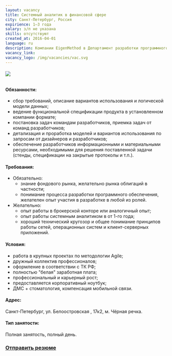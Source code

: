 ```yaml
---
layout: vacancy
title: Системный аналитик в финансовой сфере
city: Санкт-Петербург, Россия
expirience: 1–3 года
salary: з/п не указана
skills: отсутствуют
created_at: 2016-04-01
language: ru
description: Компании EigenMethod в Департамент разработки программного обеспечения требуется системный аналитик для участия в проекте по разработке программного обеспечения для рынка ценных бумаг.
vacancy_link: 
vacancy_logo: /img/vacancies/vac.svg
---
```


###### ![](/img/vacancies/Title.jpg)

#### Обязанности:    
* сбор требований, описание вариантов использования и логической модели данных;  
* ведение функциональной спецификации продукта в установленном компании формате;  
* постановка задач командам разработчиков, приемка задач от команд разработчиков;  
* детализация и проработка моделей и вариантов использования по запросам от дизайнеров и разработчиков;  
* обеспечение разработчиков информационными и материальными ресурсами, необходимыми для решения поставленной задачи (стенды, спецификации на закрытые протоколы и т.п.).  

#### Требования:  
* Обязательно:  
  - знание фондового рынка, желательно рынка облигаций в частности;  
  - понимание процесса разработки программного обеспечения, желателен опыт участия в разработке в любой из ролей.  
* Желательно:  
  - опыт работы в брокерской конторе или аналогичный опыт;  
  - опыт работы системным аналитиком в от 1-го года;  
  - хороший технический кругозор и общее понимание принципов работы сетей, операционных систем и клиент-серверных приложений.  

#### Условия:  
* работа в крупных проектах по методологии Agile;  
* дружный коллектив профессионалов;  
* оформление в соответствии с ТК РФ;  
* полностью "белая" заработная плата;  
* профессиональный и карьерный рост;  
* предоставляется корпоративный ноутбук;  
* ДМС + стоматология, компенсация мобильной связи.  

#### Адрес:
Санкт-Петербург, ул. Белоостровская , 17к2, м. Чёрная речка.  

#### Тип занятости:
Полная занятость, полный день.  

### [Отправить резюме][mail]

[//]: #
   [mail]: <mailto:hr@eigenmethod.com>